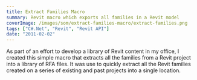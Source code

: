 ```yaml
---
title: Extract Families Macro
summary: Revit macro which exports all families in a Revit model
coverImage: /images/som/extract-families-macro/extract-families.png
tags: ["C#.Net", "Revit", "Revit API"]
date: "2011-02-02"
---
```


As part of an effort to develop a library of Revit content in my office, I created this simple macro that extracts all the families from a Revit project into a library of RFA files. It was use to quickly extract all the Revit families created on a series of existing and past projects into a single location.
